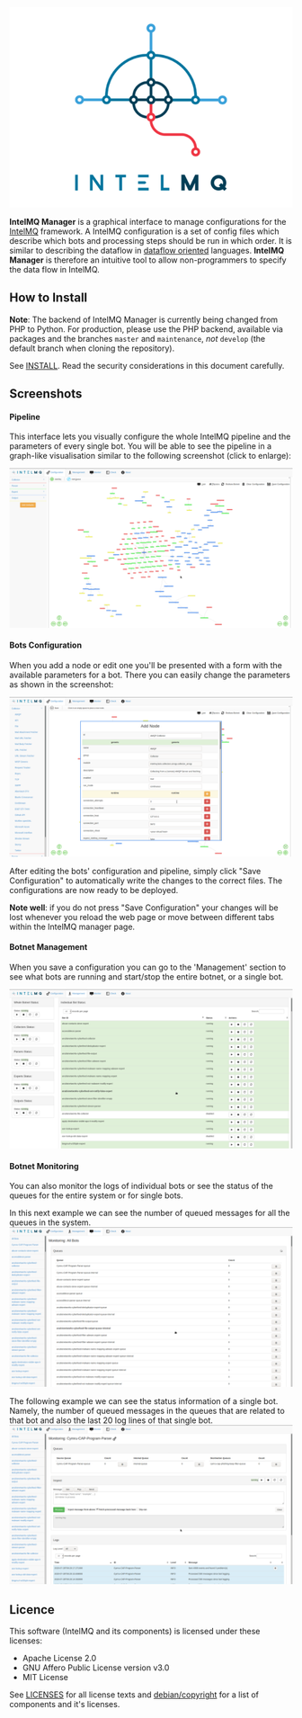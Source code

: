 ![IntelMQ](https://raw.githubusercontent.com/certtools/intelmq/master/docs/images/Logo_Intel_MQ.png)

**IntelMQ Manager** is a graphical interface to manage configurations for the [IntelMQ](https://github.com/certtools/intelmq) framework.
A IntelMQ configuration is a set of config files which describe which bots and processing steps should be run in which order. It is similar to describing the dataflow in [dataflow oriented](https://en.wikipedia.org/wiki/Dataflow_programming) languages.
**IntelMQ Manager** is therefore an intuitive tool to allow non-programmers to specify the data flow in IntelMQ.

## How to Install

**Note**: The backend of IntelMQ Manager is currently being changed from PHP to Python. For production, please use the PHP backend, available via packages and the branches `master` and `maintenance`, *not* `develop` (the default branch when cloning the repository).

See [INSTALL](https://github.com/certtools/intelmq-manager/blob/master/docs/INSTALL.md).
Read the security considerations in this document carefully.

## Screenshots

#### Pipeline
This interface lets you visually configure the whole IntelMQ pipeline and the parameters of every single bot.
You will be able to see the pipeline in a graph-like visualisation similar to the following screenshot (click to enlarge):

![Main Interface](docs/screenshots/configuration.png?raw=true "Main Interface")

#### Bots Configuration
When you add a node or edit one you'll be presented with a form with the available parameters for a bot. There you can easily change the parameters as shown in the screenshot:

![Parameter editing](docs/screenshots/configuration2.png?raw=true "Parameter editing")

After editing the bots' configuration and pipeline, simply click "Save Configuration" to automatically write the changes to the correct files.  The configurations are now ready to be deployed.

**Note well**: if you do not press "Save Configuration" your changes will be lost whenever you reload the web page or move between different tabs within the IntelMQ manager page.


#### Botnet Management
When you save a configuration you can go to the 'Management' section to see what bots are running and start/stop the entire botnet, or a single bot.

![Botnet Management](docs/screenshots/management.png?raw=true "Botnet Management")

#### Botnet Monitoring
You can also monitor the logs of individual bots or see the status of the queues for the entire system or for single bots.

In this next example we can see the number of queued messages for all the queues in the system.
![Botnet Queues Monitor](docs/screenshots/monitor.png?raw=true "Botnet Monitor")

The following example we can see the status information of a single bot. Namely, the number of queued messages in the queues that are related to that bot and also the last 20 log lines of that single bot.
![Bot Monitor](docs/screenshots/monitor2.png?raw=true "Bot Monitor")

## Licence

This software (IntelMQ and its components) is licensed under these licenses:
 * Apache License 2.0
 * GNU Affero Public License version v3.0
 * MIT License

See [LICENSES](LICENSES) for all license texts and [debian/copyright](debian/copyright) for a list of components and it's licenses.
